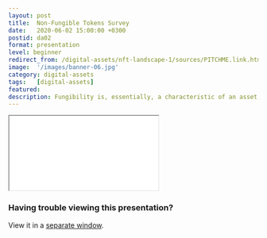 ```yaml
---
layout: post
title:  Non-Fungible Tokens Survey
date:   2020-06-02 15:00:00 +0300
postid: da02
format: presentation
level: beginner
redirect_from: /digital-assets/nft-landscape-1/sources/PITCHME.link.html
image:  '/images/banner-06.jpg'
category: digital-assets
tags:   [digital-assets]
featured:
description: Fungibility is, essentially, a characteristic of an asset, or token, that determines whether items or quantities of the same or similar type can be completely interchangeable during exchange or utility
---
```


<iframe class="tlu-iframe" src="/images/digital-assets/nft-landscape-1/PITCHME.html"></iframe>

### Having trouble viewing this presentation?

View it in a [separate window](/images/digital-assets/nft-landscape-1/PITCHME.html).
